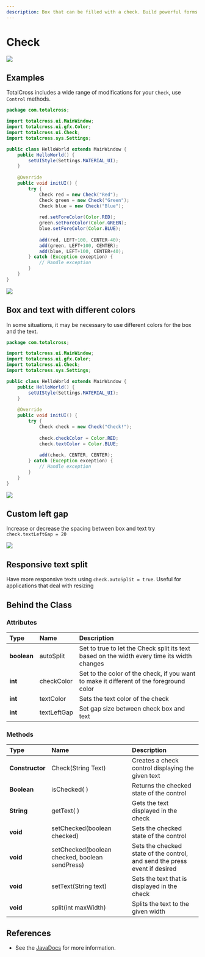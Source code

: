 ```yaml
---
description: Box that can be filled with a check. Build powerful forms!
---
```


# Check

![](../../.gitbook/assets/q2.gif)

## Examples

TotalCross includes a wide range of modifications for your `Check`, use `Control` methods.

```java
package com.totalcross; 

import totalcross.ui.MainWindow; 
import totalcross.ui.gfx.Color; 
import totalcross.ui.Check; 
import totalcross.sys.Settings;

public class HelloWorld extends MainWindow {
    public HelloWorld() {
        setUIStyle(Settings.MATERIAL_UI);
    }
    
    @Override
    public void initUI() {
        try {
            Check red = new Check("Red");
            Check green = new Check("Green");
            Check blue = new Check("Blue");
    
            red.setForeColor(Color.RED);
            green.setForeColor(Color.GREEN);
            blue.setForeColor(Color.BLUE);
    
            add(red, LEFT+100, CENTER-40);
            add(green, LEFT+100, CENTER);
            add(blue, LEFT+100, CENTER+40);
        } catch (Exception exception) {
            // Handle exception
        }
    }
}
```

![](../../.gitbook/assets/q4.gif)

## Box and text with different colors

In some situations, it may be necessary to use different colors for the box and the text.

```java
package com.totalcross; 

import totalcross.ui.MainWindow; 
import totalcross.ui.gfx.Color; 
import totalcross.ui.Check; 
import totalcross.sys.Settings;

public class HelloWorld extends MainWindow {
    public HelloWorld() {
        setUIStyle(Settings.MATERIAL_UI);
    }
    
    @Override
    public void initUI() {
        try {
            Check check = new Check("Check!");
    
            check.checkColor = Color.RED;
            check.textColor = Color.BLUE;
    
            add(check, CENTER, CENTER);
        } catch (Exception exception) {
            // Handle exception
        }
    }
}
```

![](../../.gitbook/assets/q6.gif)

## Custom left gap

Increase or decrease the spacing between box and text try `check.textLeftGap = 20`

![](../../.gitbook/assets/q8.gif)

## Responsive text split

Have more responsive texts using `check.autoSplit = true`.  Useful for applications that deal with resizing

## Behind the Class

### Attributes

| Type | Name | Description |
| :--- | :--- | :--- |
| **boolean** | autoSplit | Set to true to let the Check split its text based on the width every time its width changes |
| **int** | checkColor | Set to the color of the check, if you want to make it different of the foreground color |
| **int** | textColor | Sets the text color of the check |
| **int** | textLeftGap | Set gap size between check box and text |

### Methods

| Type | Name | Description |
| :--- | :--- | :--- |
| **Constructor** | Check\(String Text\) | Creates a check control displaying the given text |
| **Boolean** | isChecked\( \) | Returns the checked state of the control |
| **String** | getText\( \) | Gets the text displayed in the check |
| **void** | setChecked\(boolean checked\) | Sets the checked state of the control |
| **void** | setChecked\(boolean checked, boolean sendPress\) | Sets the checked state of the control, and send the press event if desired |
| **void** | setText\(String text\) | Sets the text that is displayed in the check |
| **void** | split\(int maxWidth\) | Splits the text to the given width |

## **References**

* See the [JavaDocs](https://rs.totalcross.com/doc/totalcross/ui/Check.html) for more information.

